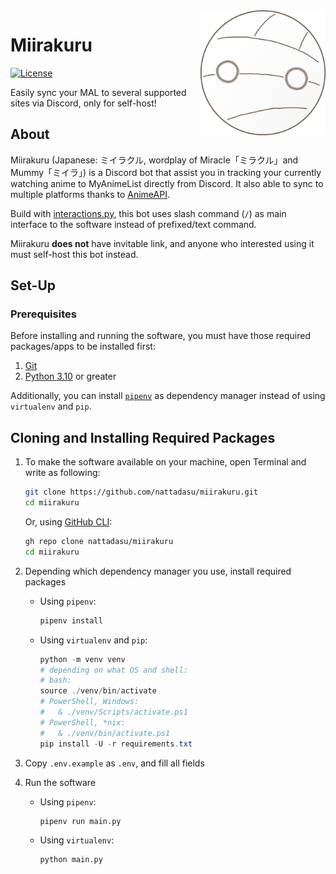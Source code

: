 <img src="./assets/icon.png" width=200 align="right">

# Miirakuru

[![License](https://img.shields.io/github/license/nattadasu/miirakuru?logo=github)](LICENSE)

Easily sync your MAL to several supported sites via Discord, only for self-host!

## About

Miirakuru (Japanese: ミイラクル, wordplay of Miracle「ミラクル」and Mummy「ミイラ」) is a Discord bot that assist you in tracking your currently watching anime to MyAnimeList directly from Discord. It also able to sync to multiple platforms thanks to [AnimeAPI](https://github.com/nattadasu/animeApi).

Build with [interactions.py](https://pypi.org/project/discord-py-interactions/), this bot uses slash command (`/`) as main interface to the software instead of prefixed/text command.

Miirakuru **does not** have invitable link, and anyone who interested using it must self-host this bot instead.

## Set-Up

### Prerequisites

Before installing and running the software, you must have those required packages/apps to be installed first:

1. [Git](https://git-scm.com)
2. [Python 3.10](https://www.python.org) or greater

Additionally, you can install [`pipenv`](https://github.com/pypa/pipenv) as dependency manager instead of using `virtualenv` and `pip`.

## Cloning and Installing Required Packages

1. To make the software available on your machine, open Terminal and write as following:

   ```bash
   git clone https://github.com/nattadasu/miirakuru.git
   cd miirakuru
   ```
   
   Or, using [GitHub CLI](https://github.com/cli/cli):
   
   ```bash
   gh repo clone nattadasu/miirakuru
   cd miirakuru
   ```

2. Depending which dependency manager you use, install required packages
   * Using `pipenv`:

     ```ps1
     pipenv install
     ```

   * Using `virtualenv` and `pip`:
     ```ps1
     python -m venv venv
     # depending on what OS and shell:
     # bash:
     source ./venv/bin/activate
     # PowerShell, Windows:
     #   & ./venv/Scripts/activate.ps1
     # PowerShell, *nix:
     #   & ./venv/bin/activate.ps1
     pip install -U -r requirements.txt
     ```

3. Copy `.env.example` as `.env`, and fill all fields

4. Run the software
   * Using `pipenv`:
     ```bash
     pipenv run main.py
     ```
   * Using `virtualenv`:
     ```bash
     python main.py
     ```
